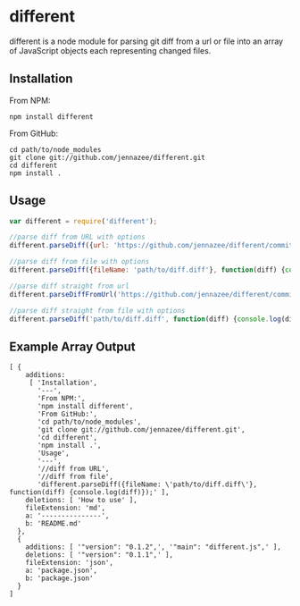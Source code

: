 different
=========

different is a node module for parsing git diff from a url or file into an array of JavaScript objects each representing changed files.

Installation
---

From NPM:

    npm install different

From GitHub:

    cd path/to/node_modules
    git clone git://github.com/jennazee/different.git
    cd different
    npm install .


Usage
---

```js
var different = require('different');

//parse diff from URL with options
different.parseDiff({url: 'https://github.com/jennazee/different/commit/6b7c205aa17e70f4958e8a7c20fccac8318480ff.diff'}, function(diff) {console.log(diff)});

//parse diff from file with options
different.parseDiff({fileName: 'path/to/diff.diff'}, function(diff) {console.log(diff)});

//parse diff straight from url
different.parseDiffFromUrl('https://github.com/jennazee/different/commit/6b7c205aa17e70f4958e8a7c20fccac8318480ff.diff', function(diff) {console.log(diff)});

//parse diff straight from file with options
different.parseDiff('path/to/diff.diff', function(diff) {console.log(diff)});

```

Example Array Output
---
```
[ {
    additions:
     [ 'Installation',
       '---',
       'From NPM:',
       'npm install different',
       'From GitHub:',
       'cd path/to/node_modules',
       'git clone git://github.com/jennazee/different.git',
       'cd different',
       'npm install .',
       'Usage',
       '---',
       '//diff from URL',
       '//diff from file',
       'different.parseDiff({fileName: \'path/to/diff.diff\'}, function(diff) {console.log(diff)});' ],
    deletions: [ 'How to use' ],
    fileExtension: 'md',
    a: '---------------',
    b: 'README.md'
  },
  {
    additions: [ '"version": "0.1.2",', '"main": "different.js",' ],
    deletions: [ '"version": "0.1.1",' ],
    fileExtension: 'json',
    a: 'package.json',
    b: 'package.json'
  }
]

```